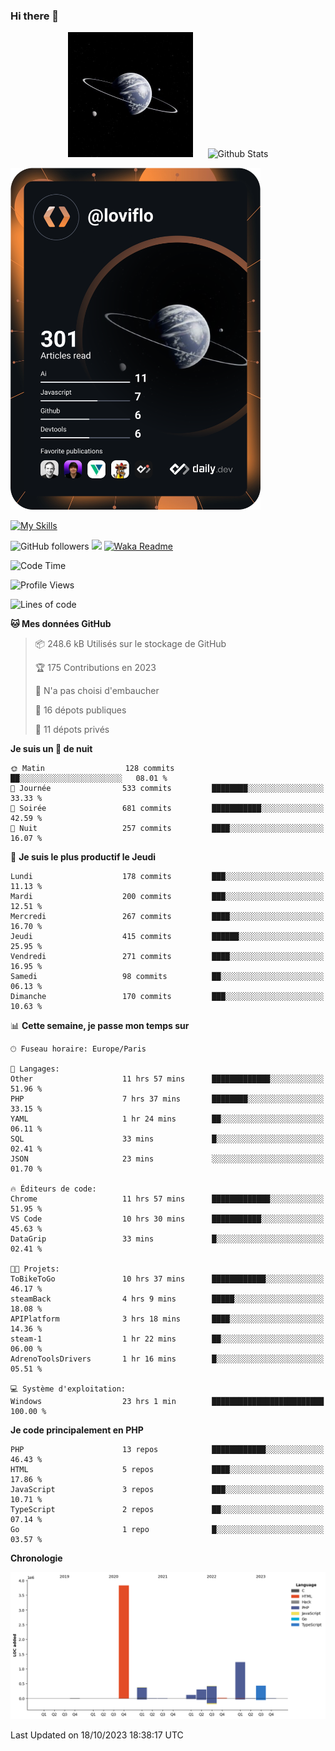 ### Hi there 👋

<p align="center">
  <img src="https://github.com/Loviflo/Loviflo/blob/main/img/portrait.jpg" alt="Loviflo" height="200" style="margin-right: 20px"/>
  <img src="https://github-readme-stats.vercel.app/api?username=Loviflo&show_icons=true&theme=graywhite" alt="Github Stats" />
</p>

<a href="https://app.daily.dev/loviflo"><img src="https://github.com/loviflo/loviflo/blob/main/devcard.svg" width="400" alt="Loviflo's Dev Card"/></a>


[![My Skills](https://skillicons.dev/icons?i=php,laravel,symfony,mysql,js,ts,html,css,sass,angular,docker,webpack,vscode,figma,git,github,gitlab)](https://skillicons.dev)


![GitHub followers](https://img.shields.io/github/followers/Loviflo?label=Follow&style=social)
![](https://visitor-badge.glitch.me/badge?page_id=Loviflo.Loviflo)
[![Waka Readme](https://github.com/Loviflo/Loviflo/actions/workflows/update-stats.yml/badge.svg)](https://github.com/Loviflo/Loviflo/actions/workflows/update-stats.yml)

<!--START_SECTION:waka-->
![Code Time](http://img.shields.io/badge/Code%20Time-1%2C542%20hrs%207%20mins-blue)

![Profile Views](http://img.shields.io/badge/Vues%20du%20profil-0-blue)

![Lines of code](https://img.shields.io/badge/Depuis%20Hello%20World%2C%20j%27ai%20%C3%A9crit-6.7%20million%20Lignes%20de%20code-blue)

**🐱 Mes données GitHub** 

> 📦 248.6 kB Utilisés sur le stockage de GitHub 
 > 
> 🏆 175 Contributions en 2023
 > 
> 🚫 N'a pas choisi d'embaucher
 > 
> 📜 16 dépots publiques 
 > 
> 🔑 11 dépots privés 
 > 
**Je suis un 🦉 de nuit** 

```text
🌞 Matin                  128 commits         ██░░░░░░░░░░░░░░░░░░░░░░░   08.01 % 
🌆 Journée                533 commits         ████████░░░░░░░░░░░░░░░░░   33.33 % 
🌃 Soirée                 681 commits         ███████████░░░░░░░░░░░░░░   42.59 % 
🌙 Nuit                   257 commits         ████░░░░░░░░░░░░░░░░░░░░░   16.07 % 
```
📅 **Je suis le plus productif le Jeudi** 

```text
Lundi                    178 commits         ███░░░░░░░░░░░░░░░░░░░░░░   11.13 % 
Mardi                    200 commits         ███░░░░░░░░░░░░░░░░░░░░░░   12.51 % 
Mercredi                 267 commits         ████░░░░░░░░░░░░░░░░░░░░░   16.70 % 
Jeudi                    415 commits         ██████░░░░░░░░░░░░░░░░░░░   25.95 % 
Vendredi                 271 commits         ████░░░░░░░░░░░░░░░░░░░░░   16.95 % 
Samedi                   98 commits          ██░░░░░░░░░░░░░░░░░░░░░░░   06.13 % 
Dimanche                 170 commits         ███░░░░░░░░░░░░░░░░░░░░░░   10.63 % 
```


📊 **Cette semaine, je passe mon temps sur** 

```text
🕑︎ Fuseau horaire: Europe/Paris

💬 Langages: 
Other                    11 hrs 57 mins      █████████████░░░░░░░░░░░░   51.96 % 
PHP                      7 hrs 37 mins       ████████░░░░░░░░░░░░░░░░░   33.15 % 
YAML                     1 hr 24 mins        ██░░░░░░░░░░░░░░░░░░░░░░░   06.11 % 
SQL                      33 mins             █░░░░░░░░░░░░░░░░░░░░░░░░   02.41 % 
JSON                     23 mins             ░░░░░░░░░░░░░░░░░░░░░░░░░   01.70 % 

🔥 Éditeurs de code: 
Chrome                   11 hrs 57 mins      █████████████░░░░░░░░░░░░   51.95 % 
VS Code                  10 hrs 30 mins      ███████████░░░░░░░░░░░░░░   45.63 % 
DataGrip                 33 mins             █░░░░░░░░░░░░░░░░░░░░░░░░   02.41 % 

🐱‍💻 Projets: 
ToBikeToGo               10 hrs 37 mins      ████████████░░░░░░░░░░░░░   46.17 % 
steamBack                4 hrs 9 mins        █████░░░░░░░░░░░░░░░░░░░░   18.08 % 
APIPlatform              3 hrs 18 mins       ████░░░░░░░░░░░░░░░░░░░░░   14.36 % 
steam-1                  1 hr 22 mins        ██░░░░░░░░░░░░░░░░░░░░░░░   06.00 % 
AdrenoToolsDrivers       1 hr 16 mins        █░░░░░░░░░░░░░░░░░░░░░░░░   05.51 % 

💻 Système d'exploitation: 
Windows                  23 hrs 1 min        █████████████████████████   100.00 % 
```

**Je code principalement en PHP** 

```text
PHP                      13 repos            ████████████░░░░░░░░░░░░░   46.43 % 
HTML                     5 repos             ████░░░░░░░░░░░░░░░░░░░░░   17.86 % 
JavaScript               3 repos             ███░░░░░░░░░░░░░░░░░░░░░░   10.71 % 
TypeScript               2 repos             ██░░░░░░░░░░░░░░░░░░░░░░░   07.14 % 
Go                       1 repo              █░░░░░░░░░░░░░░░░░░░░░░░░   03.57 % 
```



**Chronologie**

![Lines of Code chart](https://raw.githubusercontent.com/Loviflo/Loviflo/main/assets/bar_graph.png)


 Last Updated on 18/10/2023 18:38:17 UTC
<!--END_SECTION:waka-->
